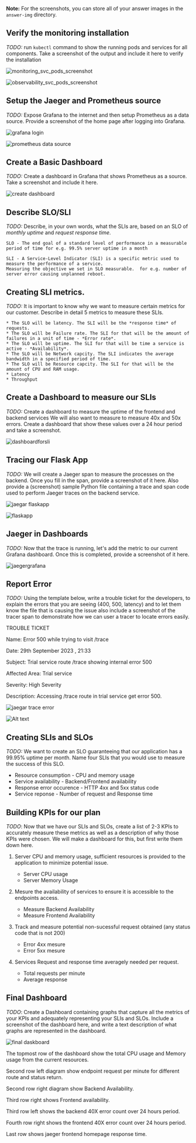 **Note:** For the screenshots, you can store all of your answer images in the `answer-img` directory.

## Verify the monitoring installation

*TODO:* run `kubectl` command to show the running pods and services for all components. Take a screenshot of the output and include it here to verify the installation

![monitoring_svc_pods_screenshot](answer-img/getpodssvcPrometheus.png)

![observability_svc_pods_screenshot](answer-img/getpodssvcobservability.png)

## Setup the Jaeger and Prometheus source
*TODO:* Expose Grafana to the internet and then setup Prometheus as a data source. Provide a screenshot of the home page after logging into Grafana.

![grafana login](answer-img/grafanalogin.png)

![prometheus data source](answer-img/grafanadatasource.png)


## Create a Basic Dashboard
*TODO:* Create a dashboard in Grafana that shows Prometheus as a source. Take a screenshot and include it here.

![create dashboard](answer-img/grafanacreatedashboard.png)

## Describe SLO/SLI
*TODO:* Describe, in your own words, what the SLIs are, based on an SLO of *monthly uptime* and *request response time*.

```
SLO - The end goal of a standard level of performance in a measurable period of time for e.g. 99.5% server uptime in a month

SLI - A Service-Level Indicator (SLI) is a specific metric used to measure the performance of a service.
Measuring the objective we set in SLO measurable.  for e.g. number of server error causing unplanned reboot.

```

## Creating SLI metrics.
*TODO:* It is important to know why we want to measure certain metrics for our customer. Describe in detail 5 metrics to measure these SLIs. 

```
* The SLO will be latency. The SLI will be the *response time* of requests.
* The SLO will be Failure rate. The SLI for that will be the amount of failures in a unit of time - *Error rate*.
* The SLO will be uptime. The SLI for that will be time a service is active - *Availability*.
* The SLO will be Network capcity. The SLI indicates the average bandwidth in a specified period of time.
* The SLO will be Resource capcity. The SLI for that will be the amount of CPU and RAM usage.
* Latency
* Throughput

```

## Create a Dashboard to measure our SLIs
*TODO:* Create a dashboard to measure the uptime of the frontend and backend services We will also want to measure to measure 40x and 50x errors. Create a dashboard that show these values over a 24 hour period and take a screenshot.

![dashboardforsli](answer-img/dashboardsli.png)

## Tracing our Flask App
*TODO:*  We will create a Jaeger span to measure the processes on the backend. Once you fill in the span, provide a screenshot of it here. Also provide a (screenshot) sample Python file containing a trace and span code used to perform Jaeger traces on the backend service.

![jaegar flaskapp](answer-img/jaeger_flaskapp.png)

![flaskapp](answer-img/flaskapp.png)

## Jaeger in Dashboards
*TODO:* Now that the trace is running, let's add the metric to our current Grafana dashboard. Once this is completed, provide a screenshot of it here.

![jaegergrafana](answer-img/jaegergrafana.png)


## Report Error
*TODO:* Using the template below, write a trouble ticket for the developers, to explain the errors that you are seeing (400, 500, latency) and to let them know the file that is causing the issue also include a screenshot of the tracer span to demonstrate how we can user a tracer to locate errors easily.

TROUBLE TICKET

Name: Error 500 while trying to visit /trace

Date: 29th September 2023 , 21:33

Subject: Trial service route /trace showing internal error 500

Affected Area: Trial service

Severity: High Severity

Description: Accessing /trace route in trial service get error 500.

![jaegar trace error](answer-img/trialserviceerror.png)

![Alt text](answer-img/trialserviceerror_analysis.png)

## Creating SLIs and SLOs
*TODO:* We want to create an SLO guaranteeing that our application has a 99.95% uptime per month. Name four SLIs that you would use to measure the success of this SLO.

- Resource consumption - CPU and memory usage
- Service availability - Backend/Frontend availability
- Response error occurence - HTTP 4xx and 5xx status code
- Service reponse - Number of request and Response time


## Building KPIs for our plan
*TODO*: Now that we have our SLIs and SLOs, create a list of 2-3 KPIs to accurately measure these metrics as well as a description of why those KPIs were chosen. We will make a dashboard for this, but first write them down here.

1. Server CPU and memory usage, sufficient resources is provided to the application to minimize potential issue.
    - Server CPU usage
    - Server Memory Usage

2. Mesure the availability of services to ensure it is accessible to the endpoints access.
    - Measure Backend Availability
    - Measure Frontend Availability

3. Track and measure potential non-sucessful request obtained (any status code that is not 200)
    - Error 4xx mesure
    - Error 5xx mesure
    
4. Services Request and response time averagely needed per request.
    - Total requests per minute
    - Average response

## Final Dashboard
*TODO*: Create a Dashboard containing graphs that capture all the metrics of your KPIs and adequately representing your SLIs and SLOs. Include a screenshot of the dashboard here, and write a text description of what graphs are represented in the dashboard.  

![final daskboard](answer-img/finaldashboard.png)

The topmost row of the dashboard show the total CPU usage and Memory usage from the current resources.


Second row left diagram show endpoint request per minute for different route and status return.

Second row right diagram show Backend Availability. 

Third row right shows Frontend availability.

Third row left shows the backend 40X error count over 24 hours period.

Fourth row right shows the frontend 40X error count over 24 hours period.

Last row shows jaeger frontend homepage response time.